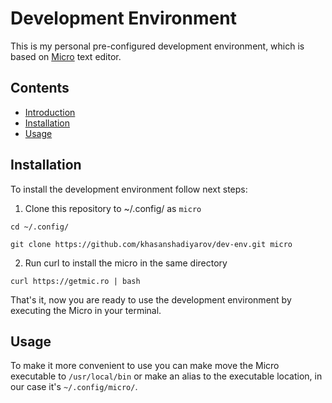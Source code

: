 # Development Environment
This is my personal pre-configured development environment, which is based on [Micro](https://micro-editor.github.io/) text editor.

## Contents
- [Introduction](#development-environment)
- [Installation](#installation)
- [Usage](#usage)

## Installation
To install the development environment follow next steps:
1. Clone this repository to ~/.config/ as `micro`
```
cd ~/.config/

git clone https://github.com/khasanshadiyarov/dev-env.git micro
```
2. Run curl to install the micro in the same directory
```curl
curl https://getmic.ro | bash
```
That's it, now you are ready to use the development environment by executing the Micro in your terminal.

## Usage
To make it more convenient to use you can make move the Micro executable to `/usr/local/bin` or make an alias to the executable location, in our case it's `~/.config/micro/`.
